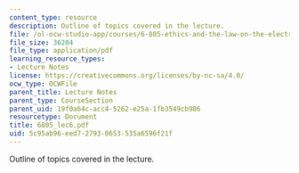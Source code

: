 ```yaml
---
content_type: resource
description: Outline of topics covered in the lecture.
file: /ol-ocw-studio-app/courses/6-805-ethics-and-the-law-on-the-electronic-frontier-fall-2005/5c95ab96eed727930653535a6596f21f_6805_lec6.pdf
file_size: 36204
file_type: application/pdf
learning_resource_types:
- Lecture Notes
license: https://creativecommons.org/licenses/by-nc-sa/4.0/
ocw_type: OCWFile
parent_title: Lecture Notes
parent_type: CourseSection
parent_uid: 19f0a64c-acc4-5262-e25a-1fb3549cb986
resourcetype: Document
title: 6805_lec6.pdf
uid: 5c95ab96-eed7-2793-0653-535a6596f21f
---
```

Outline of topics covered in the lecture.